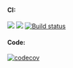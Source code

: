 #### CI:
[![](https://github.com/vhirtham/pythonTest/workflows/GitHub%20CI/badge.svg)](https://github.com/vhirtham/pythonTest/actions)
[![](https://travis-ci.com/vhirtham/pythonTest.svg?branch=master)](https://travis-ci.com/vhirtham/pythonTest)
[![Build status](https://ci.appveyor.com/api/projects/status/f1w9yrhoq9778hbr?svg=true)](https://ci.appveyor.com/project/vhirtham/pythontest)

#### Code:
[![codecov](https://codecov.io/gh/vhirtham/pythonTest/branch/master/graph/badge.svg)](https://codecov.io/gh/vhirtham/pythonTest)